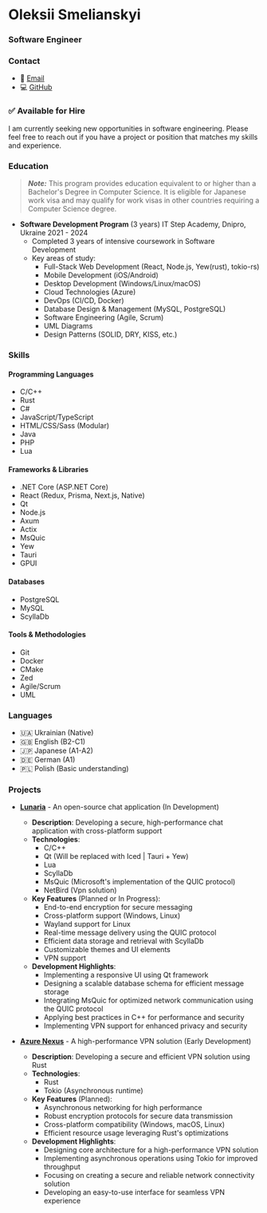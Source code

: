 # Oleksii Smelianskyi
### Software Engineer

### Contact
- 📧 [Email](mailto:akzestia@gmail.com)
- 💻 [GitHub](https://github.com/Akzestia)
 
### ✅ Available for Hire 
I am currently seeking new opportunities in software engineering. Please feel free to reach out if you have a project or position that matches my skills and experience. 

### Education
> ***Note:***
> This program provides education equivalent to or higher than a Bachelor's Degree in Computer Science. It is eligible for Japanese work visa and may qualify for work visas in other countries requiring a Computer Science degree.
- **Software Development Program** (3 years) 
  IT Step Academy, Dnipro, Ukraine 
  2021 - 2024 
  - Completed 3 years of intensive coursework in Software Development    
  - Key areas of study:
    - Full-Stack Web Development (React, Node.js, Yew(rust), tokio-rs)
    - Mobile Development (iOS/Android)
    - Desktop Development (Windows/Linux/macOS)
    - Cloud Technologies (Azure)
    - DevOps (CI/CD, Docker)
    - Database Design & Management (MySQL, PostgreSQL)
    - Software Engineering (Agile, Scrum)
    - UML Diagrams
    - Design Patterns (SOLID, DRY, KISS, etc.)
 
### Skills 

#### Programming Languages
- C/C++
- Rust
- C#
- JavaScript/TypeScript
- HTML/CSS/Sass (Modular)
- Java
- PHP
- Lua

#### Frameworks & Libraries
- .NET Core (ASP.NET Core)
- React (Redux, Prisma, Next.js, Native)
- Qt
- Node.js
- Axum
- Actix
- MsQuic
- Yew
- Tauri
- GPUI

#### Databases
- PostgreSQL
- MySQL
- ScyllaDb

#### Tools & Methodologies
- Git
- Docker
- CMake
- Zed
- Agile/Scrum
- UML

### Languages
- 🇺🇦 Ukrainian (Native)
- 🇬🇧 English (B2-C1)
- 🇯🇵 Japanese (A1-A2)
- 🇩🇪 German (A1)
- 🇵🇱 Polish (Basic understanding)

### Projects
- **[Lunaria](https://github.com/Akzestia/Lunaria.git)** - An open-source chat application (In Development)
  - **Description**: Developing a secure, high-performance chat application with cross-platform support
  - **Technologies**:
    - C/C++
    - Qt (Will be replaced with Iced | Tauri + Yew)
    - Lua
    - ScyllaDb
    - MsQuic (Microsoft's implementation of the QUIC protocol)
    - NetBird (Vpn solution)
  - **Key Features** (Planned or In Progress):
    - End-to-end encryption for secure messaging
    - Cross-platform support (Windows, Linux)
    - Wayland support for Linux
    - Real-time message delivery using the QUIC protocol
    - Efficient data storage and retrieval with ScyllaDb
    - Customizable themes and UI elements
    - VPN support
  - **Development Highlights**:
    - Implementing a responsive UI using Qt framework
    - Designing a scalable database schema for efficient message storage
    - Integrating MsQuic for optimized network communication using the QUIC protocol
    - Applying best practices in C++ for performance and security
    - Implementing VPN support for enhanced privacy and security

- **[Azure Nexus](https://github.com/Akzestia/AzureNexus/tree/dev)** - A high-performance VPN solution (Early Development)
  - **Description**: Developing a secure and efficient VPN solution using Rust
  - **Technologies**:
    - Rust
    - Tokio (Asynchronous runtime)
  - **Key Features** (Planned):
    - Asynchronous networking for high performance
    - Robust encryption protocols for secure data transmission
    - Cross-platform compatibility (Windows, macOS, Linux)
    - Efficient resource usage leveraging Rust's optimizations
  - **Development Highlights**:
    - Designing core architecture for a high-performance VPN solution
    - Implementing asynchronous operations using Tokio for improved throughput
    - Focusing on creating a secure and reliable network connectivity solution
    - Developing an easy-to-use interface for seamless VPN experience
